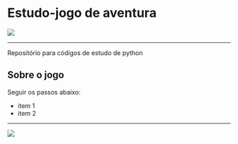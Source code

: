# Estudo-jogo de aventura

<a><img align="left" src="https://img.shields.io/badge/Status-Em%20desenvolvimento-orange?style=plastic.svg"></a>

<br /> 

** **

Repositório para códigos de estudo de python

## Sobre o jogo

Seguir os passos abaixo:
- item 1
- item 2

** ** 

<a href="https://github.com/wnoliveira/python_matplotlib-intro/blob/master/udemy_data_science_course.ipynb" target="_parent"><img align="left" src="https://img.shields.io/badge/GitHub-Open%20source-green?logo=github&style=plastic.svg"></a>